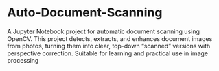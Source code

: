 # Auto-Document-Scanning
A Jupyter Notebook project for automatic document scanning using OpenCV. This project detects, extracts, and enhances document images from photos, turning them into clear, top-down “scanned” versions with perspective correction. Suitable for learning and practical use in image processing
